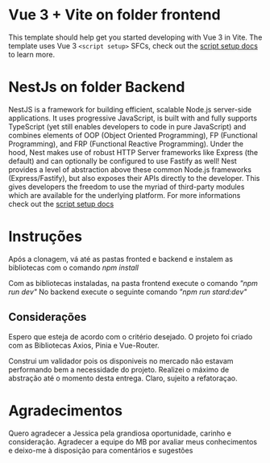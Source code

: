 # Vue 3 + Vite on folder frontend

This template should help get you started developing with Vue 3 in Vite. The template uses Vue 3 `<script setup>` SFCs, check out the [script setup docs](https://v3.vuejs.org/api/sfc-script-setup.html#sfc-script-setup) to learn more.

# NestJs on folder Backend

NestJS is a framework for building efficient, scalable Node.js server-side applications. It uses progressive JavaScript, is built with and fully supports TypeScript (yet still enables developers to code in pure JavaScript) and combines elements of OOP (Object Oriented Programming), FP (Functional Programming), and FRP (Functional Reactive Programming). Under the hood, Nest makes use of robust HTTP Server frameworks like Express (the default) and can optionally be configured to use Fastify as well! Nest provides a level of abstraction above these common Node.js frameworks (Express/Fastify), but also exposes their APIs directly to the developer. This gives developers the freedom to use the myriad of third-party modules which are available for the underlying platform.
For more informations check out the [script setup docs](https://docs.nestjs.com/)

# Instruções

Após a clonagem, vá até as pastas fronted e backend e instalem as bibliotecas com o comando _npm install_

Com as bibliotecas instaladas, na pasta frontend execute o comando _"npm run dev"_
No backend execute o seguinte comando _"npm run stard:dev"_

## Considerações

Espero que esteja de acordo com o critério desejado.
O projeto foi criado com as Bibliotecas Axios, Pinia e Vue-Router.

Construi um validador pois os disponiveis no mercado não estavam performando bem a necessidade do projeto.
Realizei o máximo de abstração até o momento desta entrega. Claro, sujeito a refatoraçao.

# Agradecimentos

Quero agradecer a Jessica pela grandiosa oportunidade, carinho e consideração.
Agradecer a equipe do MB por avaliar meus conhecimentos e deixo-me à disposição para comentários e sugestões
